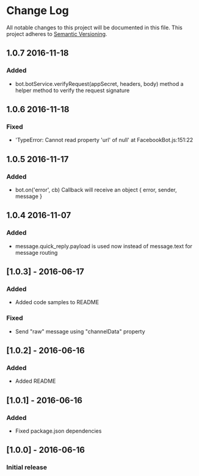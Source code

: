 # Change Log
All notable changes to this project will be documented in this file.
This project adheres to [Semantic Versioning](http://semver.org/).

## 1.0.7 2016-11-18
### Added
- bot.botService.verifyRequest(appSecret, headers, body) method a helper method to verify the request signature

## 1.0.6 2016-11-18
### Fixed
- 'TypeError: Cannot read property 'url' of null' at FacebookBot.js:151:22

## 1.0.5 2016-11-17
### Added
- bot.on('error', cb) Callback will receive an object { error, sender, message }

## 1.0.4 2016-11-07
### Added
- message.quick_reply.payload is used now instead of message.text for message routing

## [1.0.3] - 2016-06-17
### Added
- Added code samples to README
### Fixed
- Send "raw" message using "channelData" property

## [1.0.2] - 2016-06-16
### Added
- Added README

## [1.0.1] - 2016-06-16
### Added
- Fixed package.json dependencies

## [1.0.0] - 2016-06-16
### Initial release
